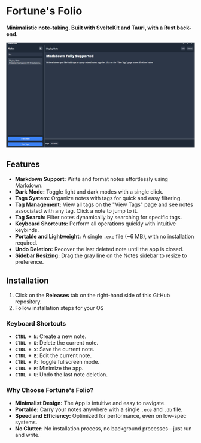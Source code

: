 # Fortune's Folio
**Minimalistic note-taking. Built with SvelteKit and Tauri, with a Rust back-end.**

![Preview of the App](static/example-app.png)

## Features
- **Markdown Support:** Write and format notes effortlessly using Markdown.
- **Dark Mode:** Toggle light and dark modes with a single click. 
- **Tags System:** Organize notes with tags for quick and easy filtering.
- **Tag Management:** View all tags on the "View Tags" page and see notes associated with any tag. Click a note to jump to it.
- **Tag Search:** Filter notes dynamically by searching for specific tags.
- **Keyboard Shortcuts:** Perform all operations quickly with intuitive keybinds.
- **Portable and Lightweight:** A single `.exe` file (~6 MB), with no installation required.
- **Undo Deletion:** Recover the last deleted note until the app is closed.
- **Sidebar Resizing:** Drag the gray line on the Notes sidebar to resize to preference.

## Installation

1. Click on the **Releases** tab on the right-hand side of this GitHub repository.
2. Follow installation steps for your OS

### Keyboard Shortcuts
- **`CTRL + N`**: Create a new note.
- **`CTRL + D`**: Delete the current note.
- **`CTRL + S`**: Save the current note.
- **`CTRL + E`**: Edit the current note.
- **`CTRL + F`**: Toggle fullscreen mode.
- **`CTRL + M`**: Minimize the app.
- **`CTRL + U`**: Undo the last note deletion.

### Why Choose Fortune's Folio?
- **Minimalist Design:** The App is intuitive and easy to navigate.
- **Portable:** Carry your notes anywhere with a single `.exe` and `.db` file.
- **Speed and Efficiency:** Optimized for performance, even on low-spec systems.
- **No Clutter:** No installation process, no background processes—just run and write.